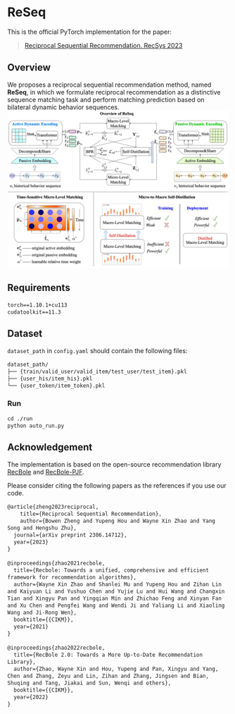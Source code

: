 # ReSeq

This is the official PyTorch implementation for the paper:

> [Reciprocal Sequential Recommendation. RecSys 2023](https://arxiv.org/abs/2306.14712)

## Overview

We proposes a reciprocal sequential recommendation method, named **ReSeq**, in which we formulate reciprocal recommendation as a distinctive sequence matching task and perform matching prediction based on bilateral dynamic behavior sequences.![model](./asset/model.jpg)

## Requirements

```
torch==1.10.1+cu113
cudatoolkit==11.3
```

## Dataset

`dataset_path` in `config.yaml` should contain the following files:

```
dataset_path/
├── {train/valid_user/valid_item/test_user/test_item}.pkl
├── {user_his/item_his}.pkl
└── {user_token/item_token}.pkl
```

### Run

```
cd ./run
python auto_run.py
```

## Acknowledgement

The implementation is based on the open-source recommendation library [RecBole](https://github.com/RUCAIBox/RecBole) and [RecBole-PJF](https://github.com/RUCAIBox/RecBole-PJF).

Please consider citing the following papers as the references if you use our code.

```
@article{zheng2023reciprocal,
	title={Reciprocal Sequential Recommendation}, 
	author={Bowen Zheng and Yupeng Hou and Wayne Xin Zhao and Yang Song and Hengshu Zhu},
  journal={arXiv preprint 2306.14712},
  year={2023}
}

@inproceedings{zhao2021recbole,
  title={Recbole: Towards a unified, comprehensive and efficient framework for recommendation algorithms},
  author={Wayne Xin Zhao and Shanlei Mu and Yupeng Hou and Zihan Lin and Kaiyuan Li and Yushuo Chen and Yujie Lu and Hui Wang and Changxin Tian and Xingyu Pan and Yingqian Min and Zhichao Feng and Xinyan Fan and Xu Chen and Pengfei Wang and Wendi Ji and Yaliang Li and Xiaoling Wang and Ji-Rong Wen},
  booktitle={{CIKM}},
  year={2021}
}

@inproceedings{zhao2022recbole,
  title={RecBole 2.0: Towards a More Up-to-Date Recommendation Library},
  author={Zhao, Wayne Xin and Hou, Yupeng and Pan, Xingyu and Yang, Chen and Zhang, Zeyu and Lin, Zihan and Zhang, Jingsen and Bian, Shuqing and Tang, Jiakai and Sun, Wenqi and others},
  booktitle={{CIKM}},
  year={2022}
}
```
